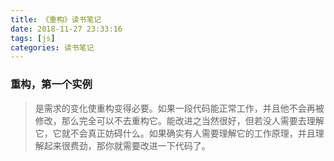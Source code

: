 ```yaml
---
title: 《重构》读书笔记
date: 2018-11-27 23:33:16
tags: [js]
categories: 读书笔记
---
```


### 重构，第一个实例

> 是需求的变化使重构变得必要。如果一段代码能正常工作，并且他不会再被修改，那么完全可以不去重构它。能改进之当然很好，但若没人需要去理解它，它就不会真正妨碍什么。如果确实有人需要理解它的工作原理，并且理解起来很费劲，那你就需要改进一下代码了。
> 